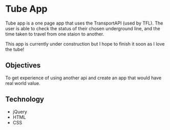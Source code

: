 # Tube App

Tube app is a one page app that uses the TransportAPI (used by TFL). The user is able to check the status of their chosen underground line, and the time taken to travel from one staion to another.

This app is currently under construction but I hope to finish it soon as I love the tube!

## Objectives
To get experience of using another api and create an app that would have real world value.

## Technology
- jQuery
- HTML
- CSS
